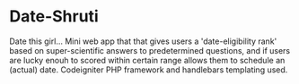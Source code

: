 Date-Shruti
===========

Date this girl... Mini web app that that gives users a 'date-eligibility rank' based on super-scientific answers to predetermined questions, and if users are lucky enouh to scored within certain range allows them to schedule an (actual) date. Codeigniter PHP framework and handlebars templating used. 
